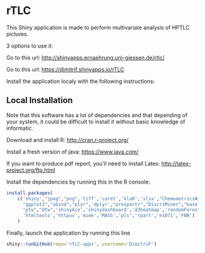 rTLC
===========

This Shiny application is made to perform multivariate analysis of HPTLC pictures.

3 options to use it:

Go to this url:
http://shinyapps.ernaehrung.uni-giessen.de/rtlc/

Go to this url:
https://dimitrif.shinyapps.io/rTLC

Install the application localy with the following instructions:

## Local Installation

Note that this software has a lot of dependencies and that depending of your system, it could be difficult to install it without basic knowledge of informatic.

Download and install R:
http://cran.r-project.org/

Install a fresh version of java:
https://www.java.com/

If you want to produce pdf report, you'll need to install Latex:
http://latex-project.org/ftp.html

Install the dependencies by running this in the R console:

```r
install.packages(
    c('shiny',"jpeg","png",'tiff','caret','klaR','xlsx',"ChemometricsWithR","gplots","kohonen",'memoise',"devtools","chemometrics",
      "ggplot2","abind","plyr",'dplyr',"prospectr","DiscriMiner","baseline","knitr","xtable",'rmarkdown',
      "ptw","dtw",'shinyAce','shinydashboard','d3heatmap','randomForest','kernlab','ipred','extraTrees','evtree',
      'htmltools','httpuv','mime','MASS','pls','rpart','e1071','FBN')
    )

```

Finally, launch the application by running this line

```r
shiny::runGitHub(repo='rTLC-apps', username='DimitriF')
```




